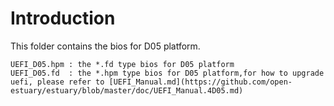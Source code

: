 # Introduction
This folder contains the bios for D05 platform.
```
UEFI_D05.hpm : the *.fd type bios for D05 platform
UEFI_D05.fd  : the *.hpm type bios for D05 platform,for how to upgrade uefi, please refer to [UEFI_Manual.md](https://github.com/open-estuary/estuary/blob/master/doc/UEFI_Manual.4D05.md)
```
